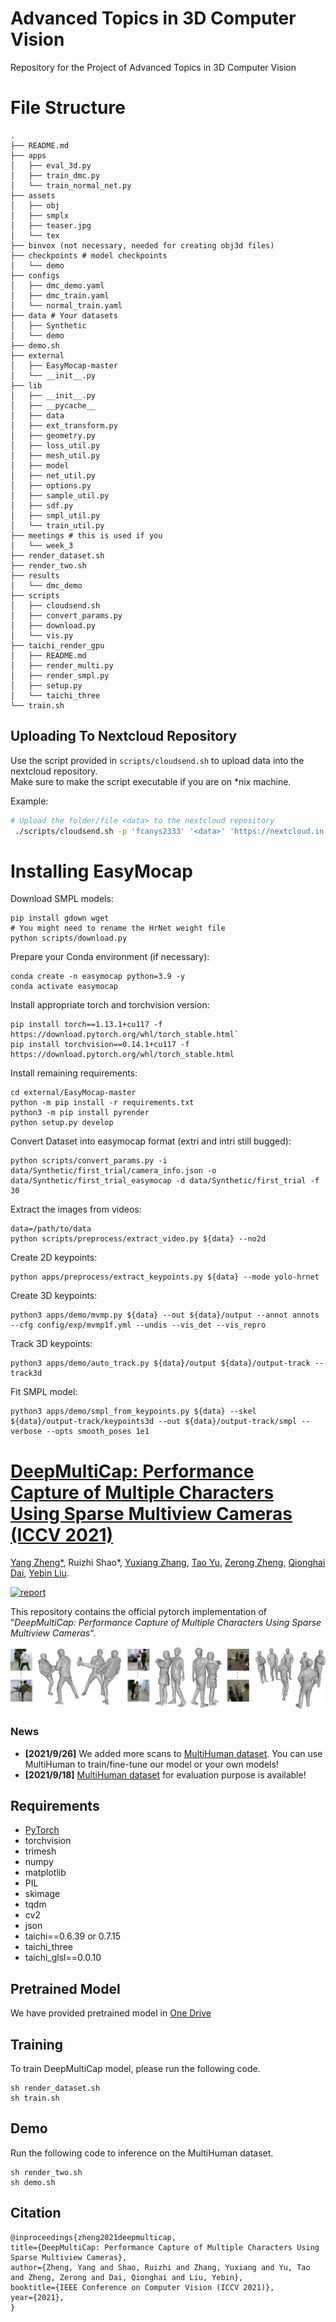 # Advanced Topics in 3D Computer Vision
Repository for the Project of Advanced Topics in 3D Computer Vision

# File Structure #

```
.
├── README.md
├── apps
│   ├── eval_3d.py
│   ├── train_dmc.py
│   └── train_normal_net.py
├── assets
│   ├── obj
│   ├── smplx
│   ├── teaser.jpg
│   └── tex
├── binvox (not necessary, needed for creating obj3d files)
├── checkpoints # model checkpoints
│   └── demo
├── configs
│   ├── dmc_demo.yaml
│   ├── dmc_train.yaml
│   └── normal_train.yaml
├── data # Your datasets
│   ├── Synthetic 
│   └── demo
├── demo.sh
├── external
│   ├── EasyMocap-master
│   └── __init__.py
├── lib
│   ├── __init__.py
│   ├── __pycache__
│   ├── data
│   ├── ext_transform.py
│   ├── geometry.py
│   ├── loss_util.py
│   ├── mesh_util.py
│   ├── model
│   ├── net_util.py
│   ├── options.py
│   ├── sample_util.py
│   ├── sdf.py
│   ├── smpl_util.py
│   └── train_util.py
├── meetings # this is used if you 
│   └── week_3
├── render_dataset.sh
├── render_two.sh
├── results
│   └── dmc_demo
├── scripts
│   ├── cloudsend.sh
│   ├── convert_params.py
│   ├── download.py
│   └── vis.py
├── taichi_render_gpu
│   ├── README.md
│   ├── render_multi.py
│   ├── render_smpl.py
│   ├── setup.py
│   └── taichi_three
└── train.sh
```

## Uploading To Nextcloud Repository ##

Use the script provided in `scripts/cloudsend.sh` to upload data into the nextcloud repository.\
Make sure to make the script executable if you are on *nix machine.

Example:
```bash
# Upload the folder/file <data> to the nextcloud repository
 ./scripts/cloudsend.sh -p 'fcanys2333' '<data>' 'https://nextcloud.in.tum.de/index.php/s/RjdwM59XHAkWkMC'
```

# Installing EasyMocap #
Download SMPL models:
```
pip install gdown wget
# You might need to rename the HrNet weight file
python scripts/download.py
```

Prepare your Conda environment (if necessary):
```
conda create -n easymocap python=3.9 -y
conda activate easymocap
```

Install appropriate torch and torchvision version:
```
pip install torch==1.13.1+cu117 -f https://download.pytorch.org/whl/torch_stable.html`
pip install torchvision==0.14.1+cu117 -f https://download.pytorch.org/whl/torch_stable.html
```


Install remaining requirements:
```
cd external/EasyMocap-master
python -m pip install -r requirements.txt
python3 -m pip install pyrender
python setup.py develop
```

Convert Dataset into easymocap format (extri and intri still bugged):
```
python scripts/convert_params.py -i data/Synthetic/first_trial/camera_info.json -o data/Synthetic/first_trial_easymocap -d data/Synthetic/first_trial -f 30
```

Extract the images from videos:
```
data=/path/to/data
python scripts/preprocess/extract_video.py ${data} --no2d
```

Create 2D keypoints:
```
python apps/preprocess/extract_keypoints.py ${data} --mode yolo-hrnet
```

Create 3D keypoints:
```
python3 apps/demo/mvmp.py ${data} --out ${data}/output --annot annots --cfg config/exp/mvmp1f.yml --undis --vis_det --vis_repro
```

Track 3D keypoints:
```
python3 apps/demo/auto_track.py ${data}/output ${data}/output-track --track3d
```

Fit SMPL model:
```
python3 apps/demo/smpl_from_keypoints.py ${data} --skel ${data}/output-track/keypoints3d --out ${data}/output-track/smpl --verbose --opts smooth_poses 1e1
```




# [DeepMultiCap: Performance Capture of Multiple Characters Using Sparse Multiview Cameras (ICCV 2021)](http://www.liuyebin.com/dmc/dmc.html)
[Yang Zheng*](https://y-zheng18.github.io/zy.github.io/), Ruizhi Shao*, [Yuxiang Zhang](https://zhangyux15.github.io/), [Tao Yu](http://ytrock.com/), [Zerong Zheng](http://zhengzerong.github.io/), [Qionghai Dai](http://media.au.tsinghua.edu.cn/english/team/qhdai.html), [Yebin Liu](http://www.liuyebin.com/).

[![report](https://img.shields.io/badge/arxiv-report-red)](https://arxiv.org/abs/2105.00261)

This repository contains the official pytorch implementation of ”*DeepMultiCap: Performance Capture of Multiple Characters Using Sparse Multiview Cameras*“.

![Teaser Image](assets/teaser.jpg)

### News
* **[2021/9/26]** We added more scans to [MultiHuman dataset](https://github.com/y-zheng18/MultiHuman-Dataset). You can use MultiHuman to train/fine-tune our model or your own models!
* **[2021/9/18]** [MultiHuman dataset](https://github.com/y-zheng18/MultiHuman-Dataset) for evaluation purpose is available!

## Requirements
- [PyTorch](https://pytorch.org/)
- torchvision
- trimesh
- numpy
- matplotlib
- PIL
- skimage
- tqdm
- cv2
- json
- taichi==0.6.39 or 0.7.15
- taichi_three
- taichi_glsl==0.0.10

## Pretrained Model
We have provided pretrained model in [One Drive](https://mailstsinghuaeducn-my.sharepoint.com/:u:/g/personal/shaorz20_mails_tsinghua_edu_cn/EdVJtlpRplRHvGzQENV8ESQB4E_0ZY3B9l76XHuEowj1YA?e=MZqUxM)


## Training
To train DeepMultiCap model, please run the following code.
```
sh render_dataset.sh
sh train.sh
```

## Demo
Run the following code to inference on the MultiHuman dataset.
```
sh render_two.sh
sh demo.sh
```

## Citation
```
@inproceedings{zheng2021deepmulticap,
title={DeepMultiCap: Performance Capture of Multiple Characters Using Sparse Multiview Cameras},
author={Zheng, Yang and Shao, Ruizhi and Zhang, Yuxiang and Yu, Tao and Zheng, Zerong and Dai, Qionghai and Liu, Yebin},
booktitle={IEEE Conference on Computer Vision (ICCV 2021)},
year={2021},
}
```
